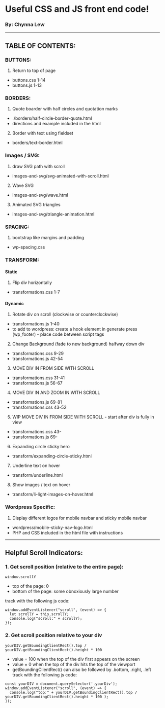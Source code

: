 # Useful CSS and JS front end code! 
### By: Chynna Lew

<hr/>

## TABLE OF CONTENTS:
### BUTTONS:
1. Return to top of page
  - buttons.css 1-14
  - buttons.js 1-13
### BORDERS:
1. Quote boarder with half circles and quotation marks
  - ./borders/half-circle-border-quote.html
  - directions and example included in the html
2. Border with text using fieldset
  - borders/text-border.html
### Images / SVG:
1. draw SVG path with scroll
  - images-and-svg/svg-animated-with-scroll.html
2. Wave SVG
  - images-and-svg/wave.html
3. Animated SVG triangles 
- images-and-svg/triangle-animation.html
### SPACING:
1. bootstrap like margins and padding
  - wp-spacing.css
### TRANSFORM:
#### Static
1. Flip div horizontally 
  - transformations.css 1-7
#### Dynamic
1. Rotate div on scroll (clockwise or counterclockwise) 
  - transformations.js 1-40
  - to add to wordpress: create a hook element in generate press (wp_footer) - place code between script tags
2. Change Background (fade to new background) halfway down div
  - transformations.css 9-29
  - transformations.js 42-54
3. MOVE DIV IN FROM SIDE WITH SCROLL
  - transformations.css 31-41
  - transformations.js 56-67
4. MOVE DIV IN AND ZOOM IN WITH SCROLL
  - transformations.js 69-81
  - transformations.css 43-52
5. WIP MOVE DIV IN FROM SIDE WITH SCROLL - start after div is fully in view
  - transformations.css 43-
  - transformations.js 69-
6. Expanding circle sticky hero
  - transform/expanding-circle-sticky.html
7. Underline text on hover
  - transform/underline.html
8. Show images / text on hover 
  - transform/li-light-images-on-hover.html
### Wordpress Specific:
1. Display different logos for mobile navbar and sticky mobile navbar
  - wordpress/mobile-sticky-nav-logo.html
  - PHP and CSS included in the html file with instructions
<hr/>

## Helpful Scroll Indicators:
### 1. Get scroll position (relative to the entire page):
```
window.scrollY
```
- top of the page: 0
- bottom of the page: some obnoxiously large number

track with the following js code:
```
window.addEventListener("scroll", (event) => {
  let scrollY = this.scrollY;
  console.log("scroll:" + scrollY);
});
```
### 2. Get scroll position relative to your div
```
yourDIV.getBoundingClientRect().top / yourDIV.getBoundingClientRect().height * 100
```
- value = 100 when the top of the div first appears on the screen
- value = 0 when the top of the div hits the top of the viewport
- getBoundingClientRect() can also be followed by .bottom, .right, .left
track with the following js code:
```
const yourDIV = document.querySelector('.yourDiv');
window.addEventListener("scroll", (event) => {
  console.log("top:" + yourDIV.getBoundingClientRect().top / yourDIV.getBoundingClientRect().height * 100 );
});
```

